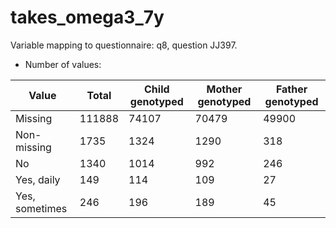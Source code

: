 # takes_omega3_7y
Variable mapping to questionnaire: q8, question JJ397.
- Number of values:

| Value | Total | Child genotyped | Mother genotyped | Father genotyped |
| ----- | ----- | --------------- | ---------------- | ---------------- |
| Missing | 111888 | 74107 | 70479 | 49900 |
| Non-missing | 1735 | 1324 | 1290 | 318 |
| No | 1340 | 1014 | 992 |246 |
| Yes, daily | 149 | 114 | 109 |27 |
| Yes, sometimes | 246 | 196 | 189 |45 |



